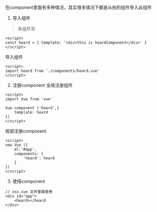 在component里面有多种情况，其实很多情况下都是从别的组件导入此组件

1. 导入组件
> 本组件写
```
<script>
const heard = { template: '<div>this is heardComponent</div>' }
</script>
```
导入组件
```
<script>
import heard from './components/heard.vue'
</script>
```
2. 注册component
全局注册组件
```
<script>
import Vue from 'vue'

Vue.component ('heard',{
    template: heard
})
</script>
```
局部注册component
```
<script>
new Vue ({
    el:'#app',
    components: {
        'heard': heard
    }
})
</script>
```
3. 使用component
```
// xxx.vue 文件里面使用
<div id="app">
    <heard></heard
</div>
```
